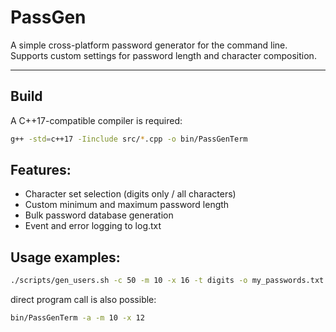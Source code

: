 # PassGen 

A simple cross-platform password generator for the command line.  
Supports custom settings for password length and character composition.

---

## Build

A C++17-compatible compiler is required:

```bash
g++ -std=c++17 -Iinclude src/*.cpp -o bin/PassGenTerm
```


## Features:

- Character set selection (digits only / all characters)
- Custom minimum and maximum password length
- Bulk password database generation
- Event and error logging to log.txt


## Usage examples:

```bash
./scripts/gen_users.sh -c 50 -m 10 -x 16 -t digits -o my_passwords.txt
```

direct program call is also possible:
```bash
bin/PassGenTerm -a -m 10 -x 12
```